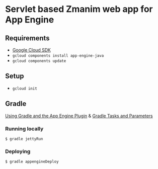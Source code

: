 # Servlet based Zmanim web app for App Engine

## Requirements
* [Google Cloud SDK](https://cloud.google.com/sdk/)
* `gcloud components install app-engine-java`
* `gcloud components update`

## Setup

* `gcloud init`

## Gradle
[Using Gradle and the App Engine Plugin](https://cloud.google.com/appengine/docs/flexible/java/using-gradle) 
& [Gradle Tasks and Parameters](https://cloud.google.com/appengine/docs/flexible/java/gradle-reference)
### Running locally

    $ gradle jettyRun

### Deploying

    $ gradle appengineDeploy

